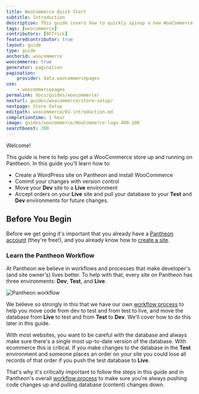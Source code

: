 ```yaml
---
title: WooCommerce Quick Start
subtitle: Introduction
description: This guide covers how to quickly spinup a new WooCommerce site on Pantheon.
tags: [woocommerce]
contributors: [BFTrick]
featuredcontributor: true
layout: guide
type: guide
anchorid: woocommerce
woocommerce: true
generator: pagination
pagination:
    provider: data.woocommercepages
use:
    - woocommercepages
permalink: docs/guides/woocommerce/
nexturl: guides/woocommerce/store-setup/
nextpage: Store Setup
editpath: woocommerce/01-introduction.md
completiontime: 1 hour
image: guides/woocommerce/WooCommerce-logo-400-200
searchboost: 200
---
```

Welcome!

This guide is here to help you get a WooCommerce store up and running on Pantheon. In this guide you'll learn how to:

* Create a WordPress site on Pantheon and install WooCommerce
* Commit your changes with version control
* Move your **<span class="glyphicons glyphicons-wrench"></span> Dev** site to a **<span class="glyphicons glyphicons-cardio"></span> Live** environment
* Accept orders on your **<span class="glyphicons glyphicons-cardio"></span> Live** site and pull your database to your **<span class="glyphicons glyphicons-equalizer"></span> Test** and **<span class="glyphicons glyphicons-wrench"></span> Dev** environments for future changes.

## Before You Begin
Before we get going it's important that you already have a [Pantheon account](https://pantheon.io/register) (they're free!), and you already know how to [create a site](/docs/guides/quickstart/create-new-site/).

### Learn the Pantheon Workflow
At Pantheon we believe in workflows and processes that make developer's (and site owner's) lives better. To help with that, every site on Pantheon has three environments: **<span class="glyphicons glyphicons-wrench"></span> Dev**, **<span class="glyphicons glyphicons-equalizer"></span> Test**, and **<span class="glyphicons glyphicons-cardio"></span> Live**.

![Pantheon workflow](../docs/assets/images/guides/woocommerce/00-pantheon-workflow.png)

We believe so strongly in this that we have our own [workflow process](/docs/pantheon-workflow/) to help you move code from dev to test and from test to live, and move the database from **<span class="glyphicons glyphicons-cardio"></span> Live** to test and from **<span class="glyphicons glyphicons-equalizer"></span> Test** to **<span class="glyphicons glyphicons-wrench"></span> Dev**. We'll cover how to do this later in this guide.

With most websites, you want to be careful with the database and always make sure there's a single most up-to-date version of the database. With ecommerce this is critical. If you make changes to the database in the **<span class="glyphicons glyphicons-equalizer"></span> Test** environment and someone places an order on your site you could lose all records of that order if you push the test database to **<span class="glyphicons glyphicons-cardio"></span> Live**.

That's why it's critically important to follow the steps in this guide and in Pantheon's overall [workflow process](/docs/pantheon-workflow/) to make sure you're always pushing code changes up and pulling database (content) changes down.
